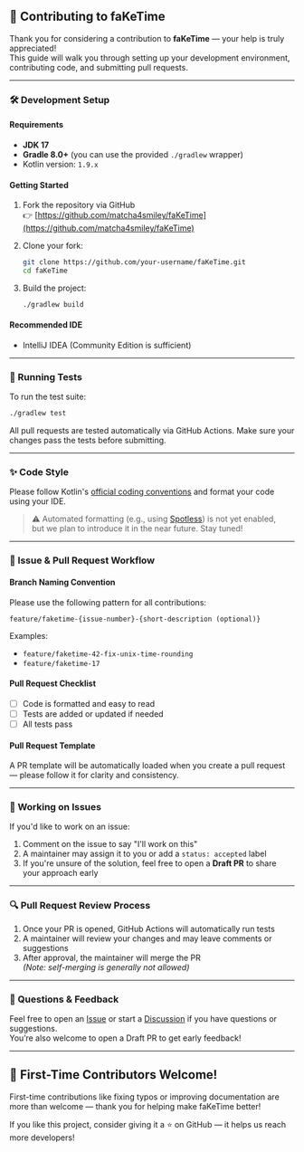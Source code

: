 ## 🚀 Contributing to faKeTime

Thank you for considering a contribution to **faKeTime** — your help is truly appreciated!  
This guide will walk you through setting up your development environment, contributing code, and submitting pull requests.

---

### 🛠️ Development Setup

#### Requirements
- **JDK 17**
- **Gradle 8.0+** (you can use the provided `./gradlew` wrapper)
- Kotlin version: `1.9.x`

#### Getting Started

1. Fork the repository via GitHub  
   👉 [https://github.com/matcha4smiley/faKeTime](https://github.com/matcha4smiley/faKeTime)

2. Clone your fork:
   ```bash
   git clone https://github.com/your-username/faKeTime.git
   cd faKeTime
   ```

3. Build the project:
   ```bash
   ./gradlew build
   ```

#### Recommended IDE
- IntelliJ IDEA (Community Edition is sufficient)

---

### 🧪 Running Tests

To run the test suite:
```bash
./gradlew test
```

All pull requests are tested automatically via GitHub Actions. Make sure your changes pass the tests before submitting.

---

### ✨ Code Style

Please follow Kotlin's [official coding conventions](https://kotlinlang.org/docs/coding-conventions.html) and format your code using your IDE.

> ⚠️ Automated formatting (e.g., using [Spotless](https://github.com/diffplug/spotless)) is not yet enabled,  
> but we plan to introduce it in the near future. Stay tuned!

---

### 🌱 Issue & Pull Request Workflow

#### Branch Naming Convention

Please use the following pattern for all contributions:

```
feature/faketime-{issue-number}-{short-description (optional)}
```

Examples:
- `feature/faketime-42-fix-unix-time-rounding`
- `feature/faketime-17`

#### Pull Request Checklist
- [ ] Code is formatted and easy to read
- [ ] Tests are added or updated if needed
- [ ] All tests pass

#### Pull Request Template
A PR template will be automatically loaded when you create a pull request — please follow it for clarity and consistency.

---

### 📌 Working on Issues

If you'd like to work on an issue:

1. Comment on the issue to say "I'll work on this"
2. A maintainer may assign it to you or add a `status: accepted` label
3. If you're unsure of the solution, feel free to open a **Draft PR** to share your approach early

---

### 🔍 Pull Request Review Process

1. Once your PR is opened, GitHub Actions will automatically run tests
2. A maintainer will review your changes and may leave comments or suggestions
3. After approval, the maintainer will merge the PR  
   _(Note: self-merging is generally not allowed)_

---

### 💬 Questions & Feedback

Feel free to open an [Issue](https://github.com/matcha4smiley/faKeTime/issues) or start a [Discussion](https://github.com/matcha4smiley/faKeTime/discussions) if you have questions or suggestions.  
You’re also welcome to open a Draft PR to get early feedback!

---

## 🎉 First-Time Contributors Welcome!

First-time contributions like fixing typos or improving documentation are more than welcome — thank you for helping make faKeTime better!

If you like this project, consider giving it a ⭐️ on GitHub — it helps us reach more developers!